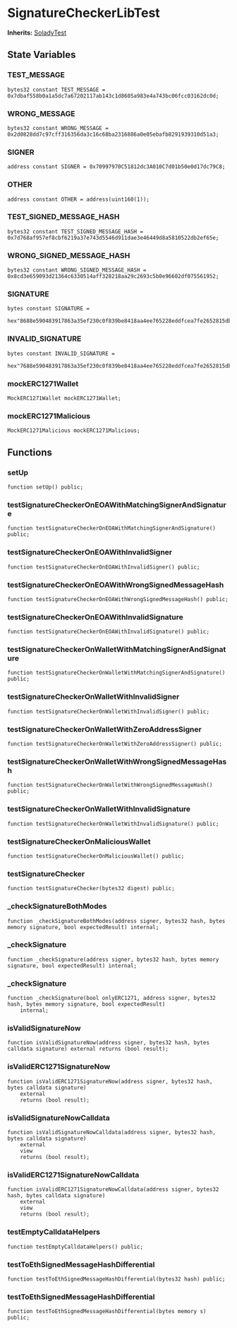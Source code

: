 # SignatureCheckerLibTest
**Inherits:**
[SoladyTest](/lib/solady/test/utils/SoladyTest.sol/contract.SoladyTest.md)


## State Variables
### TEST_MESSAGE

```solidity
bytes32 constant TEST_MESSAGE = 0x7dbaf558b0a1a5dc7a67202117ab143c1d8605a983e4a743bc06fcc03162dc0d;
```


### WRONG_MESSAGE

```solidity
bytes32 constant WRONG_MESSAGE = 0x2d0828dd7c97cff316356da3c16c68ba2316886a0e05ebafb8291939310d51a3;
```


### SIGNER

```solidity
address constant SIGNER = 0x70997970C51812dc3A010C7d01b50e0d17dc79C8;
```


### OTHER

```solidity
address constant OTHER = address(uint160(1));
```


### TEST_SIGNED_MESSAGE_HASH

```solidity
bytes32 constant TEST_SIGNED_MESSAGE_HASH = 0x7d768af957ef8cbf6219a37e743d5546d911dae3e46449d8a5810522db2ef65e;
```


### WRONG_SIGNED_MESSAGE_HASH

```solidity
bytes32 constant WRONG_SIGNED_MESSAGE_HASH = 0x8cd3e659093d21364c6330514aff328218aa29c2693c5b0e96602df075561952;
```


### SIGNATURE

```solidity
bytes constant SIGNATURE =
    hex"8688e590483917863a35ef230c0f839be8418aa4ee765228eddfcea7fe2652815db01c2c84b0ec746e1b74d97475c599b3d3419fa7181b4e01de62c02b721aea1b";
```


### INVALID_SIGNATURE

```solidity
bytes constant INVALID_SIGNATURE =
    hex"7688e590483917863a35ef230c0f839be8418aa4ee765228eddfcea7fe2652815db01c2c84b0ec746e1b74d97475c599b3d3419fa7181b4e01de62c02b721aea1b";
```


### mockERC1271Wallet

```solidity
MockERC1271Wallet mockERC1271Wallet;
```


### mockERC1271Malicious

```solidity
MockERC1271Malicious mockERC1271Malicious;
```


## Functions
### setUp


```solidity
function setUp() public;
```

### testSignatureCheckerOnEOAWithMatchingSignerAndSignature


```solidity
function testSignatureCheckerOnEOAWithMatchingSignerAndSignature() public;
```

### testSignatureCheckerOnEOAWithInvalidSigner


```solidity
function testSignatureCheckerOnEOAWithInvalidSigner() public;
```

### testSignatureCheckerOnEOAWithWrongSignedMessageHash


```solidity
function testSignatureCheckerOnEOAWithWrongSignedMessageHash() public;
```

### testSignatureCheckerOnEOAWithInvalidSignature


```solidity
function testSignatureCheckerOnEOAWithInvalidSignature() public;
```

### testSignatureCheckerOnWalletWithMatchingSignerAndSignature


```solidity
function testSignatureCheckerOnWalletWithMatchingSignerAndSignature() public;
```

### testSignatureCheckerOnWalletWithInvalidSigner


```solidity
function testSignatureCheckerOnWalletWithInvalidSigner() public;
```

### testSignatureCheckerOnWalletWithZeroAddressSigner


```solidity
function testSignatureCheckerOnWalletWithZeroAddressSigner() public;
```

### testSignatureCheckerOnWalletWithWrongSignedMessageHash


```solidity
function testSignatureCheckerOnWalletWithWrongSignedMessageHash() public;
```

### testSignatureCheckerOnWalletWithInvalidSignature


```solidity
function testSignatureCheckerOnWalletWithInvalidSignature() public;
```

### testSignatureCheckerOnMaliciousWallet


```solidity
function testSignatureCheckerOnMaliciousWallet() public;
```

### testSignatureChecker


```solidity
function testSignatureChecker(bytes32 digest) public;
```

### _checkSignatureBothModes


```solidity
function _checkSignatureBothModes(address signer, bytes32 hash, bytes memory signature, bool expectedResult) internal;
```

### _checkSignature


```solidity
function _checkSignature(address signer, bytes32 hash, bytes memory signature, bool expectedResult) internal;
```

### _checkSignature


```solidity
function _checkSignature(bool onlyERC1271, address signer, bytes32 hash, bytes memory signature, bool expectedResult)
    internal;
```

### isValidSignatureNow


```solidity
function isValidSignatureNow(address signer, bytes32 hash, bytes calldata signature) external returns (bool result);
```

### isValidERC1271SignatureNow


```solidity
function isValidERC1271SignatureNow(address signer, bytes32 hash, bytes calldata signature)
    external
    returns (bool result);
```

### isValidSignatureNowCalldata


```solidity
function isValidSignatureNowCalldata(address signer, bytes32 hash, bytes calldata signature)
    external
    view
    returns (bool result);
```

### isValidERC1271SignatureNowCalldata


```solidity
function isValidERC1271SignatureNowCalldata(address signer, bytes32 hash, bytes calldata signature)
    external
    view
    returns (bool result);
```

### testEmptyCalldataHelpers


```solidity
function testEmptyCalldataHelpers() public;
```

### testToEthSignedMessageHashDifferential


```solidity
function testToEthSignedMessageHashDifferential(bytes32 hash) public;
```

### testToEthSignedMessageHashDifferential


```solidity
function testToEthSignedMessageHashDifferential(bytes memory s) public;
```

